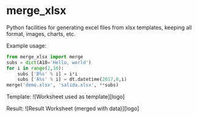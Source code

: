 # merge_xlsx
Python facilities for generating excel files from xlsx templates, keeping all format, images, charts, etc.

Example usage:
```python
from merge_xlsx import merge
subs = dict(A18='Hello, world')
for i in range(2,16):
    subs ['B%s' % i] = i*i
    subs ['A%s' % i] = dt.datetime(2017,8,i)
merge('demo.xlsx', 'salida.xlsx', **subs)
```
Template:
![Worksheet used as template][logo]

Result:
![Result Worksheet (merged with data)][logo]

